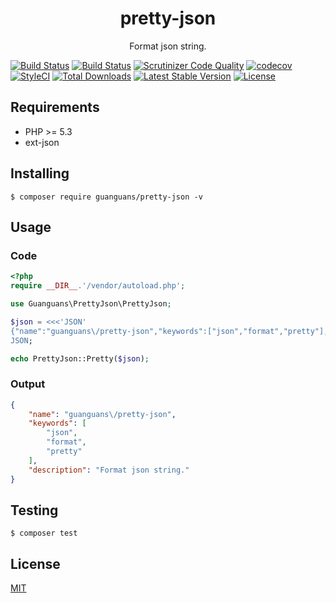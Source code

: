 <h1 align="center">pretty-json</h1>

<p align="center">Format json string.</p>

[![Build Status](https://travis-ci.org/guanguans/pretty-json.svg?branch=master)](https://travis-ci.org/guanguans/pretty-json)
[![Build Status](https://scrutinizer-ci.com/g/guanguans/pretty-json/badges/build.png?b=master)](https://scrutinizer-ci.com/g/guanguans/pretty-json/build-status/master)
[![Scrutinizer Code Quality](https://scrutinizer-ci.com/g/guanguans/pretty-json/badges/quality-score.png?b=master)](https://scrutinizer-ci.com/g/guanguans/pretty-json/?branch=master)
[![codecov](https://codecov.io/gh/guanguans/pretty-json/branch/master/graph/badge.svg)](https://codecov.io/gh/guanguans/pretty-json)
[![StyleCI](https://github.styleci.io/repos/255808426/shield?branch=master)](https://github.styleci.io/repos/255808426)
[![Total Downloads](https://poser.pugx.org/guanguans/pretty-json/downloads)](https://packagist.org/packages/guanguans/pretty-json)
[![Latest Stable Version](https://poser.pugx.org/guanguans/pretty-json/v/stable)](https://packagist.org/packages/guanguans/pretty-json)
[![License](https://poser.pugx.org/guanguans/pretty-json/license)](https://packagist.org/packages/guanguans/pretty-json)

## Requirements

* PHP >= 5.3
* ext-json

## Installing

``` shell
$ composer require guanguans/pretty-json -v
```

## Usage

### Code

``` php
<?php
require __DIR__.'/vendor/autoload.php';

use Guanguans\PrettyJson\PrettyJson;

$json = <<<'JSON'
{"name":"guanguans\/pretty-json","keywords":["json","format","pretty"],"description":"Format json string."}
JSON;

echo PrettyJson::Pretty($json);
```

### Output

``` json
{
    "name": "guanguans\/pretty-json",
    "keywords": [
        "json",
        "format",
        "pretty"
    ],
    "description": "Format json string."
}
```

## Testing

``` shell
$ composer test
```

## License

[MIT](LICENSE)